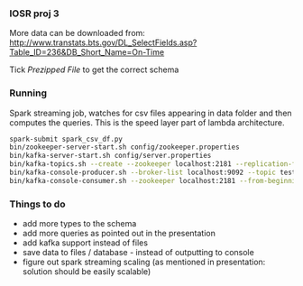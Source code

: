 ### IOSR proj 3

More data can be downloaded from: http://www.transtats.bts.gov/DL_SelectFields.asp?Table_ID=236&DB_Short_Name=On-Time

Tick *Prezipped File* to get the correct schema

### Running

Spark streaming job, watches for csv files appearing in data folder and then computes the queries.
This is the speed layer part of lambda architecture.

```bash
spark-submit spark_csv_df.py
bin/zookeeper-server-start.sh config/zookeeper.properties
bin/kafka-server-start.sh config/server.properties
bin/kafka-topics.sh --create --zookeeper localhost:2181 --replication-factor 1 --partitions 1 --topic test
bin/kafka-console-producer.sh --broker-list localhost:9092 --topic test
bin/kafka-console-consumer.sh --zookeeper localhost:2181 --from-beginning --topic test
```

### Things to do
- add more types to the schema
- add more queries as pointed out in the presentation
- add kafka support instead of files
- save data to files / database - instead of outputting to console
- figure out spark streaming scaling (as mentioned in presentation: solution should be easily scalable)
